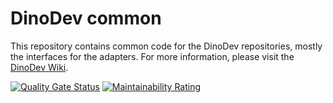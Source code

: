 # DinoDev common

This repository contains common code for the DinoDev repositories, mostly the interfaces for the adapters.
For more information, please visit the [DinoDev Wiki](https://github.com/MEITREX/dinodev/wiki/).

[![Quality Gate Status](https://sonarcloud.io/api/project_badges/measure?project=MEITREX_scrum-game-ims-api&metric=alert_status)](https://sonarcloud.io/summary/new_code?id=MEITREX_scrum-game-ims-api)
[![Maintainability Rating](https://sonarcloud.io/api/project_badges/measure?project=MEITREX_scrum-game-ims-api&metric=sqale_rating)](https://sonarcloud.io/summary/new_code?id=MEITREX_scrum-game-ims-api)

